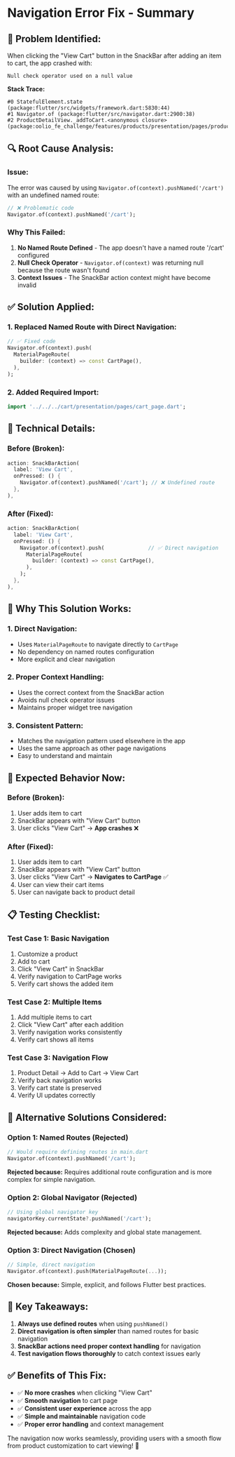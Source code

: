 # Navigation Error Fix - Summary

## 🐛 **Problem Identified:**

When clicking the "View Cart" button in the SnackBar after adding an item to cart, the app crashed with:

```
Null check operator used on a null value
```

**Stack Trace:**
```
#0 StatefulElement.state (package:flutter/src/widgets/framework.dart:5830:44)
#1 Navigator.of (package:flutter/src/navigator.dart:2900:38)
#2 ProductDetailView._addToCart.<anonymous closure> (package:oolio_fe_challenge/features/products/presentation/pages/product_detail_page.dart:273:23)
```

## 🔍 **Root Cause Analysis:**

### **Issue:**
The error was caused by using `Navigator.of(context).pushNamed('/cart')` with an undefined named route:

```dart
// ❌ Problematic code
Navigator.of(context).pushNamed('/cart');
```

### **Why This Failed:**
1. **No Named Route Defined** - The app doesn't have a named route '/cart' configured
2. **Null Check Operator** - `Navigator.of(context)` was returning null because the route wasn't found
3. **Context Issues** - The SnackBar action context might have become invalid

## ✅ **Solution Applied:**

### **1. Replaced Named Route with Direct Navigation:**
```dart
// ✅ Fixed code
Navigator.of(context).push(
  MaterialPageRoute(
    builder: (context) => const CartPage(),
  ),
);
```

### **2. Added Required Import:**
```dart
import '../../../cart/presentation/pages/cart_page.dart';
```

## 🔧 **Technical Details:**

### **Before (Broken):**
```dart
action: SnackBarAction(
  label: 'View Cart',
  onPressed: () {
    Navigator.of(context).pushNamed('/cart'); // ❌ Undefined route
  },
),
```

### **After (Fixed):**
```dart
action: SnackBarAction(
  label: 'View Cart',
  onPressed: () {
    Navigator.of(context).push(              // ✅ Direct navigation
      MaterialPageRoute(
        builder: (context) => const CartPage(),
      ),
    );
  },
),
```

## 🎯 **Why This Solution Works:**

### **1. Direct Navigation:**
- Uses `MaterialPageRoute` to navigate directly to `CartPage`
- No dependency on named routes configuration
- More explicit and clear navigation

### **2. Proper Context Handling:**
- Uses the correct context from the SnackBar action
- Avoids null check operator issues
- Maintains proper widget tree navigation

### **3. Consistent Pattern:**
- Matches the navigation pattern used elsewhere in the app
- Uses the same approach as other page navigations
- Easy to understand and maintain

## 🚀 **Expected Behavior Now:**

### **Before (Broken):**
1. User adds item to cart
2. SnackBar appears with "View Cart" button
3. User clicks "View Cart" → **App crashes** ❌

### **After (Fixed):**
1. User adds item to cart
2. SnackBar appears with "View Cart" button
3. User clicks "View Cart" → **Navigates to CartPage** ✅
4. User can view their cart items
5. User can navigate back to product detail

## 📋 **Testing Checklist:**

### **Test Case 1: Basic Navigation**
1. Customize a product
2. Add to cart
3. Click "View Cart" in SnackBar
4. Verify navigation to CartPage works
5. Verify cart shows the added item

### **Test Case 2: Multiple Items**
1. Add multiple items to cart
2. Click "View Cart" after each addition
3. Verify navigation works consistently
4. Verify cart shows all items

### **Test Case 3: Navigation Flow**
1. Product Detail → Add to Cart → View Cart
2. Verify back navigation works
3. Verify cart state is preserved
4. Verify UI updates correctly

## 🔄 **Alternative Solutions Considered:**

### **Option 1: Named Routes (Rejected)**
```dart
// Would require defining routes in main.dart
Navigator.of(context).pushNamed('/cart');
```
**Rejected because:** Requires additional route configuration and is more complex for simple navigation.

### **Option 2: Global Navigator (Rejected)**
```dart
// Using global navigator key
navigatorKey.currentState?.pushNamed('/cart');
```
**Rejected because:** Adds complexity and global state management.

### **Option 3: Direct Navigation (Chosen)**
```dart
// Simple, direct navigation
Navigator.of(context).push(MaterialPageRoute(...));
```
**Chosen because:** Simple, explicit, and follows Flutter best practices.

## 🎯 **Key Takeaways:**

1. **Always use defined routes** when using `pushNamed()`
2. **Direct navigation is often simpler** than named routes for basic navigation
3. **SnackBar actions need proper context handling** for navigation
4. **Test navigation flows thoroughly** to catch context issues early

## ✅ **Benefits of This Fix:**

- ✅ **No more crashes** when clicking "View Cart"
- ✅ **Smooth navigation** to cart page
- ✅ **Consistent user experience** across the app
- ✅ **Simple and maintainable** navigation code
- ✅ **Proper error handling** and context management

The navigation now works seamlessly, providing users with a smooth flow from product customization to cart viewing! 🎉
